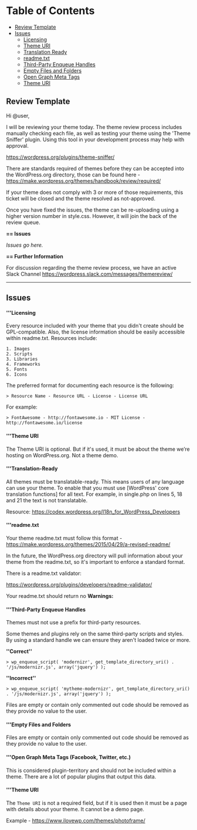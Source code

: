 # Table of Contents  

- [Review Template](#review-template)
- [Issues](#issues)
  - [Licensing](#licensing)
  - [Theme URI](#theme-uri)
  - [Translation Ready](#translation-ready)
  - [readme.txt](#readmetxt)
  - [Third-Party Enqueue Handles](#third-party-enqueue-handles)
  - [Empty Files and Folders](#empty-files-and-folders)
  - [Open Graph Meta Tags](#open-graph-meta-tags-facebook-twitter-etc)
  - [Theme URI](#theme-uri)

## Review Template

Hi @user,

I will be reviewing your theme today. The theme review process includes manually checking each file, as well as testing your theme using the 'Theme Sniffer' plugin. Using this tool in your development process may help with approval.

https://wordpress.org/plugins/theme-sniffer/

There are standards required of themes before they can be accepted into the WordPress.org directory, those can be found here - https://make.wordpress.org/themes/handbook/review/required/

If your theme does not comply with 3 or more of those requirements, this ticket will be closed and the theme resolved as not-approved.

Once you have fixed the issues, the theme can be re-uploading using a higher version number in style.css. However, it will join the back of the review queue.

**== Issues**

*Issues go here.*

**== Further Information**

For discussion regarding the theme review process, we have an active Slack Channel https://wordpress.slack.com/messages/themereview/

---

## Issues

#### '''Licensing

Every resource included with your theme that you didn't create should be GPL-compatible. Also, the license information should be easily accessible within readme.txt. Resources include:
```
1. Images
2. Scripts
3. Libraries
4. Frameworks
5. Fonts
6. Icons
```

The preferred format for documenting each resource is the following:

`> Resource Name - Resource URL - License - License URL`

For example:

`> FontAwesome - http://fontawesome.io - MIT License - http://fontawesome.io/license`

#### '''Theme URI

The Theme URI is optional. But if it's used, it must be about the theme we’re hosting on WordPress.org. Not a theme demo.

#### '''Translation-Ready

All themes must be translatable-ready. This means users of any language can use your theme. To enable that you must use [WordPress' core translation functions] for all text. For example, in single.php on lines 5, 18 and 21 the text is not translatable.

Resource: https://codex.wordpress.org/I18n_for_WordPress_Developers

#### '''readme.txt

Your theme readme.txt must follow this format - https://make.wordpress.org/themes/2015/04/29/a-revised-readme/

In the future, the WordPress.org directory will pull information about your theme from the readme.txt, so it's important to enforce a standard format. 

There is a readme.txt validator:

https://wordpress.org/plugins/developers/readme-validator/ 

Your readme.txt should return no **Warnings:**

#### '''Third-Party Enqueue Handles

Themes must not use a prefix for third-party resources. 

Some themes and plugins rely on the same third-party scripts and styles. By using a standard handle we can ensure they aren't loaded twice or more. 

**''Correct''**

    > wp_enqueue_script( 'modernizr', get_template_directory_uri() . '/js/modernizr.js', array('jquery') );
    
**''Incorrect''**

    > wp_enqueue_script( 'mytheme-modernizr', get_template_directory_uri() . '/js/modernizr.js', array('jquery') );

Files are empty or contain only commented out code should be removed as they provide no value to the user.

#### '''Empty Files and Folders

Files are empty or contain only commented out code should be removed as they provide no value to the user.

#### '''Open Graph Meta Tags (Facebook, Twitter, etc.)

This is considered plugin-territory and should not be included within a theme. There are a lot of popular plugins that output this data.


#### '''Theme URI

The `Theme URI` is not a required field, but if it is used then it must be a page with details about your theme. It cannot be a demo page.

Example - https://www.ilovewp.com/themes/photoframe/
